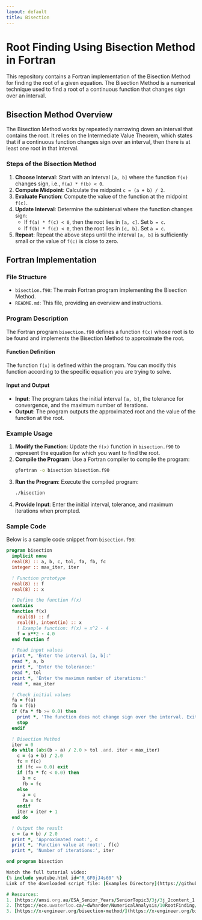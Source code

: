 ```yaml
---
layout: default
title: Bisection
---
```


# Root Finding Using Bisection Method in Fortran

This repository contains a Fortran implementation of the Bisection Method for finding the root of a given equation. The Bisection Method is a numerical technique used to find a root of a continuous function that changes sign over an interval.

## Bisection Method Overview

The Bisection Method works by repeatedly narrowing down an interval that contains the root. It relies on the Intermediate Value Theorem, which states that if a continuous function changes sign over an interval, then there is at least one root in that interval.

### Steps of the Bisection Method

1. **Choose Interval**: Start with an interval `[a, b]` where the function `f(x)` changes sign, i.e., `f(a) * f(b) < 0`.
2. **Compute Midpoint**: Calculate the midpoint `c = (a + b) / 2`.
3. **Evaluate Function**: Compute the value of the function at the midpoint `f(c)`.
4. **Update Interval**: Determine the subinterval where the function changes sign:
    - If `f(a) * f(c) < 0`, then the root lies in `[a, c]`. Set `b = c`.
    - If `f(b) * f(c) < 0`, then the root lies in `[c, b]`. Set `a = c`.
5. **Repeat**: Repeat the above steps until the interval `[a, b]` is sufficiently small or the value of `f(c)` is close to zero.

## Fortran Implementation

### File Structure

- `bisection.f90`: The main Fortran program implementing the Bisection Method.
- `README.md`: This file, providing an overview and instructions.

### Program Description

The Fortran program `bisection.f90` defines a function `f(x)` whose root is to be found and implements the Bisection Method to approximate the root.

#### Function Definition

The function `f(x)` is defined within the program. You can modify this function according to the specific equation you are trying to solve.

#### Input and Output

- **Input**: The program takes the initial interval `[a, b]`, the tolerance for convergence, and the maximum number of iterations.
- **Output**: The program outputs the approximated root and the value of the function at the root.

### Example Usage

1. **Modify the Function**: Update the `f(x)` function in `bisection.f90` to represent the equation for which you want to find the root.
2. **Compile the Program**: Use a Fortran compiler to compile the program:
    ```sh
    gfortran -o bisection bisection.f90
    ```
3. **Run the Program**: Execute the compiled program:
    ```sh
    ./bisection
    ```
4. **Provide Input**: Enter the initial interval, tolerance, and maximum iterations when prompted.

### Sample Code

Below is a sample code snippet from `bisection.f90`:

```fortran
program bisection
  implicit none
  real(8) :: a, b, c, tol, fa, fb, fc
  integer :: max_iter, iter

  ! Function prototype
  real(8) :: f
  real(8) :: x

  ! Define the function f(x)
  contains
  function f(x)
    real(8) :: f
    real(8), intent(in) :: x
    ! Example function: f(x) = x^2 - 4
    f = x**2 - 4.0
  end function f

  ! Read input values
  print *, 'Enter the interval [a, b]:'
  read *, a, b
  print *, 'Enter the tolerance:'
  read *, tol
  print *, 'Enter the maximum number of iterations:'
  read *, max_iter

  ! Check initial values
  fa = f(a)
  fb = f(b)
  if (fa * fb >= 0.0) then
    print *, 'The function does not change sign over the interval. Exiting.'
    stop
  endif

  ! Bisection Method
  iter = 0
  do while (abs(b - a) / 2.0 > tol .and. iter < max_iter)
    c = (a + b) / 2.0
    fc = f(c)
    if (fc == 0.0) exit
    if (fa * fc < 0.0) then
      b = c
      fb = fc
    else
      a = c
      fa = fc
    endif
    iter = iter + 1
  end do

  ! Output the result
  c = (a + b) / 2.0
  print *, 'Approximated root:', c
  print *, 'Function value at root:', f(c)
  print *, 'Number of iterations:', iter

end program bisection

Watch the full tutorial video:
{% include youtube.html id="R_GF0jJ4s60" %} 
Link of the downloaded script file: [Examples Directory](https://github.com/mohangiri1/Fortran/tree/main/examples)

# Resources:
1. [https://amsi.org.au/ESA_Senior_Years/SeniorTopic3/3j/3j_2content_1.html](https://amsi.org.au/ESA_Senior_Years/SeniorTopic3/3j/3j_2content_1.html)
2. [https://ece.uwaterloo.ca/~dwharder/NumericalAnalysis/10RootFinding/bisection/examples.html](https://ece.uwaterloo.ca/~dwharder/NumericalAnalysis/10RootFinding/bisection/examples.html)
3. [https://x-engineer.org/bisection-method/](https://x-engineer.org/bisection-method/)
